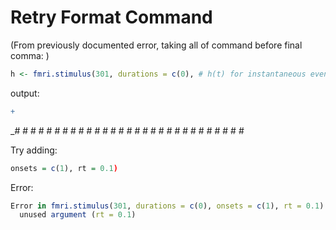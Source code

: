 # Retry Format Command

(From previously documented error, taking all of command before final comma: )

```r
h <- fmri.stimulus(301, durations = c(0), # h(t) for instantaneous event at t=0, onsets = c(1), rt = 0.1)
```

output:

```r
+
```

_# # # # # # # # # # # # # # # # # # # # # # # # # # # # #

Try adding:

```r
onsets = c(1), rt = 0.1)
```

Error:

```r
Error in fmri.stimulus(301, durations = c(0), onsets = c(1), rt = 0.1) : 
  unused argument (rt = 0.1)
```
